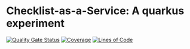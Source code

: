 # Checklist-as-a-Service: A quarkus experiment

[![Quality Gate Status](https://sonarcloud.io/api/project_badges/measure?project=dowinter_checklist-as-a-service&metric=alert_status)](https://sonarcloud.io/dashboard?id=dowinter_checklist-as-a-service) [![Coverage](https://sonarcloud.io/api/project_badges/measure?project=dowinter_checklist-as-a-service&metric=coverage)](https://sonarcloud.io/dashboard?id=dowinter_checklist-as-a-service) [![Lines of Code](https://sonarcloud.io/api/project_badges/measure?project=dowinter_checklist-as-a-service&metric=ncloc)](https://sonarcloud.io/dashboard?id=dowinter_checklist-as-a-service)
